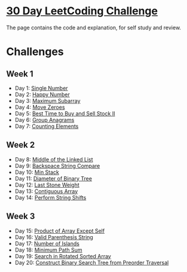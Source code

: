 # [30 Day LeetCoding Challenge](https://leetcode.com/explore/featured/card/30-day-leetcoding-challenge/)

The page contains the code and explanation, for self study and review.

# Challenges
## Week 1
- Day 1: [Single Number](https://leetcode.com/problems/single-number/)
- Day 2: [Happy Number](https://leetcode.com/problems/happy-number/)
- Day 3: [Maximum Subarray](https://leetcode.com/problems/maximum-subarray/)
- Day 4: [Move Zeroes](https://leetcode.com/problems/move-zeroes/)
- Day 5: [Best Time to Buy and Sell Stock II](https://leetcode.com/problems/best-time-to-buy-and-sell-stock-ii/)
- Day 6: [Group Anagrams](https://leetcode.com/problems/group-anagrams/)
- Day 7: [Counting Elements](https://leetcode.com/explore/challenge/card/30-day-leetcoding-challenge/528/week-1/3289/)

## Week 2
- Day 8: [Middle of the Linked List](https://leetcode.com/problems/middle-of-the-linked-list/)
- Day 9: [Backspace String Compare](https://leetcode.com/problems/backspace-string-compare/)
- Day 10: [Min Stack](https://leetcode.com/problems/min-stack/)
- Day 11: [Diameter of Binary Tree](https://leetcode.com/problems/diameter-of-binary-tree/)
- Day 12: [Last Stone Weight](https://leetcode.com/problems/last-stone-weight/)
- Day 13: [Contiguous Array](https://leetcode.com/problems/contiguous-array/)
- Day 14: [Perform String Shifts](https://leetcode.com/explore/challenge/card/30-day-leetcoding-challenge/529/week-2/3299/)

## Week 3
- Day 15: [Product of Array Except Self](https://leetcode.com/problems/product-of-array-except-self/)
- Day 16: [Valid Parenthesis String](https://leetcode.com/problems/valid-parenthesis-string/)
- Day 17: [Number of Islands](https://leetcode.com/problems/number-of-islands/)
- Day 18: [Minimum Path Sum](https://leetcode.com/problems/minimum-path-sum/)
- Day 19: [Search in Rotated Sorted Array](https://leetcode.com/problems/search-in-rotated-sorted-array/)
- Day 20: [Construct Binary Search Tree from Preorder Traversal](https://leetcode.com/problems/construct-binary-search-tree-from-preorder-traversal/)
